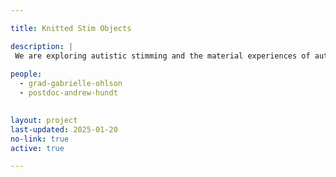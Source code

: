 ```yaml
---

title: Knitted Stim Objects 

description: |
 We are exploring autistic stimming and the material experiences of autistic adults. We design and fabricate artistic, bespoke stim objects by applying novel programming techniques and innovative materials to automated knitting machines. 
 
people:
  - grad-gabrielle-ohlson
  - postdoc-andrew-hundt

  
layout: project
last-updated: 2025-01-20
no-link: true
active: true

---
```

